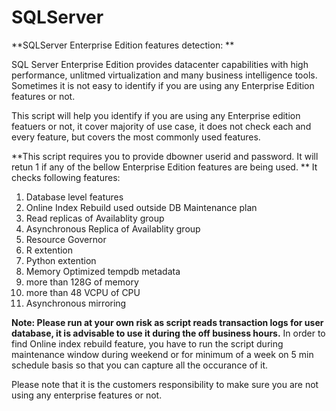 # SQLServer
**SQLServer Enterprise Edition features detection: **

SQL Server Enterprise Edition provides datacenter capabilities with high performance, unlitmed virtualization and many business intelligence tools. Sometimes it is not easy to identify if you are using any Enterprise Edition features or not.

This script will help you identify if you are using any Enterprise edition featuers or not, it cover majority of use case, it does not check each and every feature, but covers the most commonly used features. 

**This script requires you to provide dbowner userid and password. It will retun 1 if any of the bellow Enterprise Edition features are being used. **
It checks following features:
1. Database level features 
2. Online Index Rebuild used outside DB Maintenance plan 
3. Read replicas of Availablity group
4. Asynchronous Replica of Availablity group 
5. Resource Governor 
6. R extention
7. Python extention
8. Memory Optimized tempdb metadata
9. more than 128G of memory 
10. more than 48 VCPU of CPU
11. Asynchronous mirroring

**Note: Please run at your own risk as script reads transaction logs for user database, it is advisable to use it during the off business hours.**
In order to find Online index rebuild feature, you have to run the script during maintenance window during weekend or for minimum of a week on 5 min schedule basis so that you can capture all the occurance of it. 

Please note that it is the customers responsibility to make sure you are not using any enterprise features or not.
